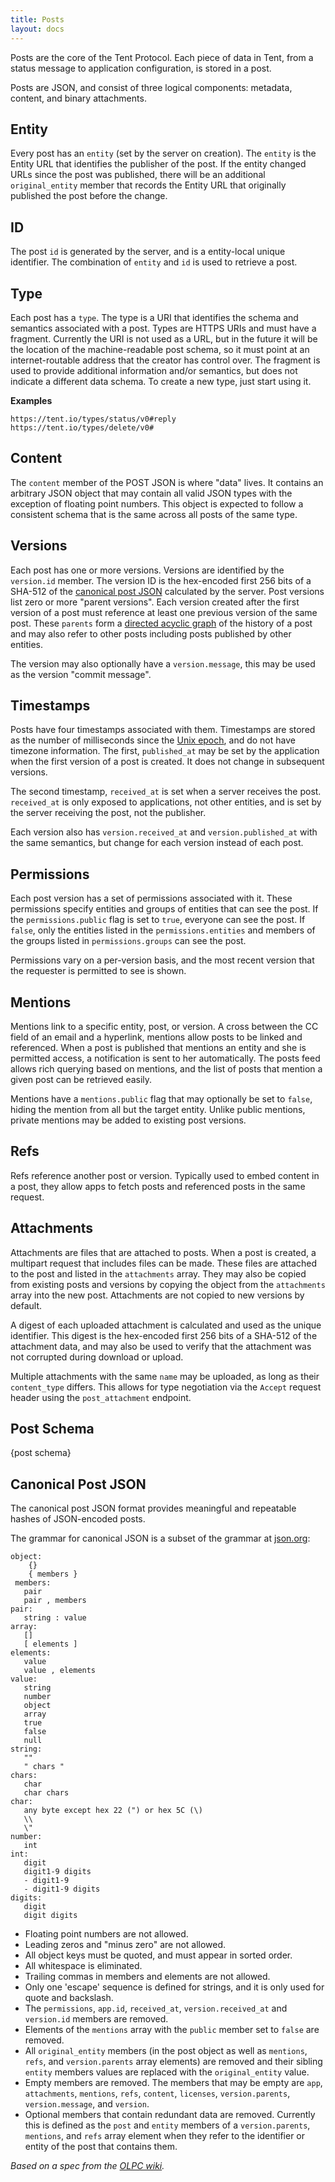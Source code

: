 ```yaml
---
title: Posts
layout: docs
---
```


Posts are the core of the Tent Protocol. Each piece of data in Tent, from
a status message to application configuration, is stored in a post.

Posts are JSON, and consist of three logical components: metadata, content, and
binary attachments.

## Entity

Every post has an `entity` (set by the server on creation). The `entity` is the
Entity URL that identifies the publisher of the post. If the entity changed URLs
since the post was published, there will be an additional `original_entity`
member that records the Entity URL that originally published the post before the
change.

## ID

The post `id` is generated by the server, and is a entity-local unique
identifier. The combination of `entity` and `id` is used to retrieve a post.

## Type

Each post has a `type`. The type is a URI that identifies the schema and
semantics associated with a post. Types are HTTPS URIs and must have
a fragment. Currently the URI is not used as a URL, but in the future it will be
the location of the machine-readable post schema, so it must point at an
internet-routable address that the creator has control over. The fragment is
used to provide additional information and/or semantics, but does not indicate
a different data schema. To create a new type, just start using it.

**Examples**

```text
https://tent.io/types/status/v0#reply
https://tent.io/types/delete/v0#
```

## Content

The `content` member of the POST JSON is where "data" lives. It contains an
arbitrary JSON object that may contain all valid JSON types with the exception
of floating point numbers. This object is expected to follow a consistent schema
that is the same across all posts of the same type.

## Versions

Each post has one or more versions. Versions are identified by the `version.id`
member. The version ID is the hex-encoded first 256 bits of a SHA-512 of the
[canonical post JSON](#canonical-post-json) calculated by the server. Post
versions list zero or more "parent versions". Each version created after the
first version of a post must reference at least one previous version of the same
post. These `parents` form a [directed acyclic
graph](https://en.wikipedia.org/wiki/Directed_acyclic_graph) of the history of
a post and may also refer to other posts including posts published by other
entities.

The version may also optionally have a `version.message`, this may be used as the
version "commit message".


## Timestamps

Posts have four timestamps associated with them. Timestamps are stored as the
number of milliseconds since the [Unix
epoch](https://en.wikipedia.org/wiki/Unix_time), and do not have timezone
information. The first, `published_at` may be set by the application when the
first version of a post is created. It does not change in subsequent versions.

The second timestamp, `received_at` is set when a server receives the post.
`received_at` is only exposed to applications, not other entities, and is set by
the server receiving the post, not the publisher.

Each version also has `version.received_at` and `version.published_at` with the
same semantics, but change for each version instead of each post.

## Permissions

Each post version has a set of permissions associated with it. These permissions
specify entities and groups of entities that can see the post. If the
`permissions.public` flag is set to `true`, everyone can see the post. If
`false`, only the entities listed in the `permissions.entities` and members of
the groups listed in `permissions.groups` can see the post.

Permissions vary on a per-version basis, and the most recent version that the
requester is permitted to see is shown.

## Mentions

Mentions link to a specific entity, post, or version. A cross between the CC
field of an email and a hyperlink, mentions allow posts to be linked and
referenced. When a post is published that mentions an entity and she is
permitted access, a notification is sent to her automatically. The posts feed
allows rich querying based on mentions, and the list of posts that mention
a given post can be retrieved easily.

Mentions have a `mentions.public` flag that may optionally be set to `false`,
hiding the mention from all but the target entity. Unlike public mentions,
private mentions may be added to existing post versions.

## Refs

Refs reference another post or version. Typically used to embed content in
a post, they allow apps to fetch posts and referenced posts in the same request.

## Attachments

Attachments are files that are attached to posts. When a post is created,
a multipart request that includes files can be made. These files are attached to
the post and listed in the `attachments` array. They may also be copied from
existing posts and versions by copying the object from the `attachments` array
into the new post. Attachments are not copied to new versions by default.

A digest of each uploaded attachment is calculated and used as the unique
identifier. This digest is the hex-encoded first 256 bits of a SHA-512 of the
attachment data, and may also be used to verify that the attachment was not
corrupted during download or upload.

Multiple attachments with the same `name` may be uploaded, as long as their
`content_type` differs. This allows for type negotiation via the `Accept`
request header using the `post_attachment` endpoint.

## Post Schema

{post schema}

## Canonical Post JSON

The canonical post JSON format provides meaningful and repeatable hashes of
JSON-encoded posts.

The grammar for canonical JSON is a subset of the grammar at
[json.org](http://json.org/):

```text
object:
    {}
    { members }
 members:
   pair
   pair , members
pair:
   string : value
array:
   []
   [ elements ]
elements:
   value
   value , elements
value:
   string
   number
   object
   array
   true
   false
   null
string:
   ""
   " chars "
chars:
   char
   char chars
char:
   any byte except hex 22 (") or hex 5C (\)
   \\
   \"
number:
   int
int:
   digit
   digit1-9 digits
   - digit1-9
   - digit1-9 digits
digits:
   digit
   digit digits
```

- Floating point numbers are not allowed.
- Leading zeros and "minus zero" are not allowed.
- All object keys must be quoted, and must appear in sorted order.
- All whitespace is eliminated.
- Trailing commas in members and elements are not allowed.
- Only one 'escape' sequence is defined for strings, and it is only used for
  quote and backslash.
- The `permissions`, `app.id`, `received_at`, `version.received_at` and `version.id`
  members are removed.
- Elements of the `mentions` array with the `public` member set to `false` are
  removed.
- All `original_entity` members (in the post object as well as `mentions`,
  `refs`, and `version.parents` array elements) are removed and their sibling
  `entity` members values are replaced with the `original_entity` value.
- Empty members are removed. The members that may be empty are `app`,
  `attachments`, `mentions`, `refs`, `content`, `licenses`, `version.parents`,
  `version.message`, and `version`.
- Optional members that contain redundant data are removed. Currently this is
  defined as the `post` and `entity` members of a `version.parents`, `mentions`,
  and `refs` array element when they refer to the identifier or entity of the
  post that contains them.

*Based on a spec from the [OLPC wiki](http://wiki.laptop.org/go/Canonical_JSON).*
